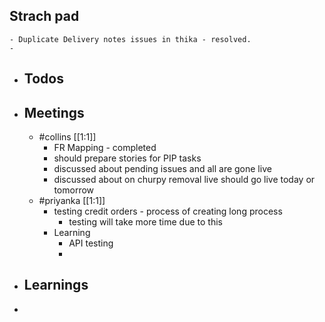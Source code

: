 ## Strach pad
	- Duplicate Delivery notes issues in thika - resolved.
	-
- ## Todos
- ## Meetings
	- #collins [[1:1]]
		- FR Mapping - completed
		- should prepare stories for PIP tasks
		- discussed about pending issues and all are gone live
		- discussed about on churpy removal live should go live today or tomorrow
	- #priyanka [[1:1]]
		- testing credit orders - process of creating long process
			- testing will take more time due to this
		- Learning
			- API testing
			-
- ## Learnings
-